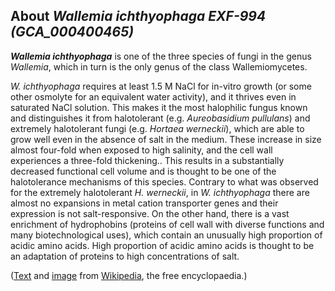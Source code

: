 About *Wallemia ichthyophaga EXF-994 (GCA\_000400465)* 
------------------------------------------------------



***Wallemia ichthyophaga*** is one of the three species of fungi in the
genus *Wallemia*, which in turn is the only genus of the class
Wallemiomycetes.

*W. ichthyophaga* requires at least 1.5 M NaCl for in-vitro growth (or
some other osmolyte for an equivalent water activity), and it thrives
even in saturated NaCl solution. This makes it the most halophilic
fungus known and distinguishes it from halotolerant (e.g. *Aureobasidium
pullulans*) and extremely halotolerant fungi (e.g. *Hortaea werneckii*),
which are able to grow well even in the absence of salt in the medium.
These increase in size almost four-fold when exposed to high salinity,
and the cell wall experiences a three-fold thickening.. This results in
a substantially decreased functional cell volume and is thought to be
one of the halotolerance mechanisms of this species. Contrary to what
was observed for the extremely halotolerant *H. werneckii*, in *W.
ichthyophaga* there are almost no expansions in metal cation transporter
genes and their expression is not salt-responsive. On the other hand,
there is a vast enrichment of hydrophobins (proteins of cell wall with
diverse functions and many biotechnological uses), which contain an
unusually high proportion of acidic amino acids. High proportion of
acidic amino acids is thought to be an adaptation of proteins to high
concentrations of salt.

([Text](http://en.wikipedia.org/wiki/Wallemia_ichthyophaga) and
[image](https://commons.wikimedia.org/wiki/File:WiMicro.tif) from
[Wikipedia](http://en.wikipedia.org/), the free encyclopaedia.)
